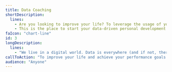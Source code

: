 ```yaml
---
title: Data Coaching
shortDescription:
  lines:
    - Are you looking to improve your life? To leverage the usage of your personal data to achieve your goals?
    - This is the place to start your data-driven personal development journey.
faIcon: "chart-line"
id: 3
longDescription:
  lines:
    - "We live in a digital world. Data is everywhere (and if not, there are plenty of ways to collect it). With my background on Data Science & Engineering and in Training & Coaching, I invite you to start a journey with me where I'll be helping you achieving your goals in a data-driven way. We will use data and data science in order to track your progress and evolution, we'll use user-center techniques from coaching and training to help you set the right goals to be achieved."
callToAction: "To improve your life and achieve your performance goals by leveraging the use of data in your life."
audience: "Anyone"
---
```


